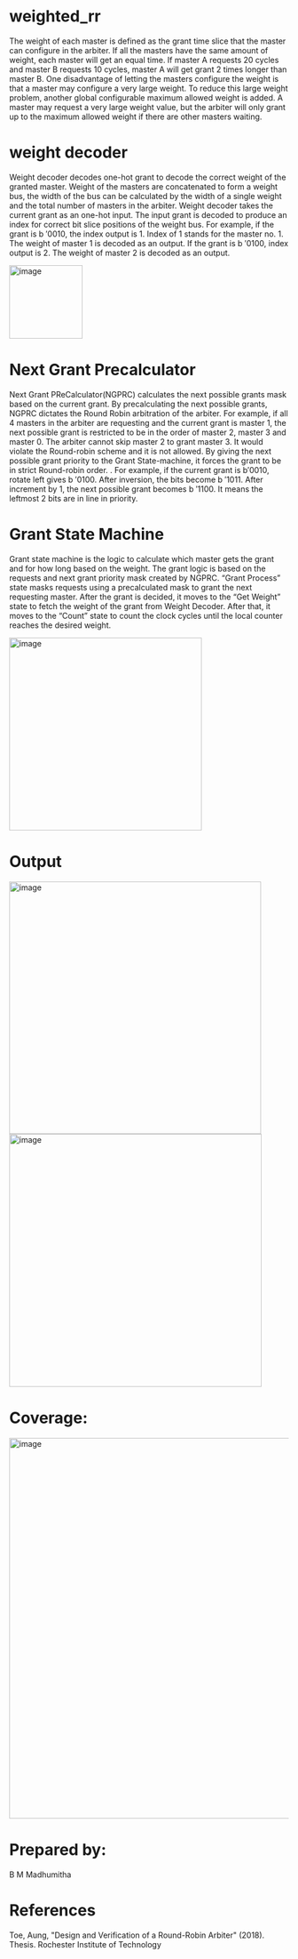 # weighted_rr
The weight of each master is defined as the grant time slice that the master can configure in the arbiter. If all the masters have the same amount of weight, each master will get an equal time. If master A requests 20 cycles and master B requests 10 cycles, master A will get grant 2 times longer than master B. One disadvantage of letting the masters configure the weight is that a master may configure a very large weight. To reduce this large weight problem, another global configurable maximum allowed weight is added. A master may request a very large weight value, but the arbiter will only grant up to the maximum allowed
weight if there are other masters waiting.

# weight decoder
Weight decoder decodes one-hot grant to decode the correct weight of the granted master. Weight of the masters are concatenated to form a weight bus, the width of the bus can be calculated by the width of a single weight and the total number of masters in the arbiter. Weight decoder takes the current grant as an one-hot input. The input grant is decoded to produce an index for correct bit slice positions of the weight bus. For example, if the grant is b ′0010, the index output is 1. Index of 1 stands for the master no. 1. The weight of master 1 is decoded as an output. If the grant is b ′0100, index output is 2. The weight of master 2 is decoded as an output.

<img width="132" alt="image" src="https://github.com/BMMADHUMITHA/weighted_rr/assets/134037700/cf43c9fe-b31c-4807-8434-17c879566bbe">

# Next Grant Precalculator
Next Grant PReCalculator(NGPRC) calculates the next possible grants mask based on the current grant. By precalculating the next possible grants, NGPRC dictates the Round Robin arbitration of the arbiter. For example, if all 4 masters in the arbiter are requesting and the current grant is master 1, the next possible grant is restricted to be in the order of master 2, master 3 and master 0. The arbiter cannot skip master 2 to grant master 3. It would violate the Round-robin scheme and it is not allowed. By giving the next possible grant priority to the Grant State-machine, it forces the grant to be in strict Round-robin order. . For example, if the current grant is b′0010, rotate left gives b ′0100. After inversion, the bits become b ′1011. After increment by 1, the next possible grant becomes b ′1100. It means the leftmost 2 bits are in line in priority.

# Grant State Machine
Grant state machine is the logic to calculate which master gets the grant and for how long based on the weight. The grant logic is based on the requests and next grant priority mask created by NGPRC. “Grant Process” state masks requests using a precalculated mask to grant the next requesting master. After the grant is decided, it moves to the “Get Weight” state to fetch the weight of the grant from Weight Decoder. After that, it moves to the “Count” state to count the clock cycles until the local counter reaches the desired weight.

<img width="347" alt="image" src="https://github.com/BMMADHUMITHA/weighted_rr/assets/134037700/11aa54b9-16f0-4aea-b54c-0f608ed4566b">

# Output
<img width="454" alt="image" src="https://github.com/BMMADHUMITHA/weighted_rr/assets/134037700/ad2f16fc-ab61-4563-8d7e-9e4ada4b05b9">

<img width="455" alt="image" src="https://github.com/BMMADHUMITHA/weighted_rr/assets/134037700/5f19ab18-81a5-4dea-a125-c83a00f39ff9">

# Coverage:

<img width="685" alt="image" src="https://github.com/BMMADHUMITHA/weighted_rr/assets/134037700/68ff1f33-8896-4809-8563-73835ce91a36">

# Prepared by:
B M Madhumitha


# References

Toe, Aung, "Design and Verification of a Round-Robin Arbiter" (2018). Thesis. Rochester Institute of Technology
